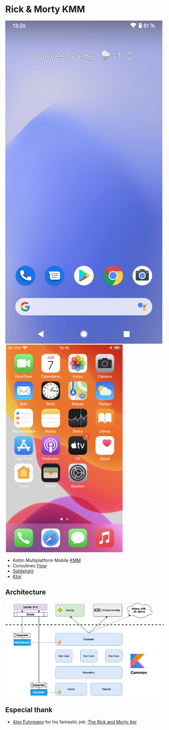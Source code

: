 # Rick & Morty KMM

![](android.gif)
![](ios.gif)

* Kotlin Multiplatform Mobile [KMM]
* Coroutines [Flow]
* [Sqldelight]
* [Ktor]

## Architecture

![alt text](./kmm.png)

## Especial thank

* [Alex Fuhrmann] for his fantastic job: [The Rick and Morty Api]


[KMM]: https://kotlinlang.org/lp/mobile/
[Flow]: https://github.com/Kotlin/kotlinx.coroutines
[Sqldelight]: https://cashapp.github.io/sqldelight/
[Ktor]: https://ktor.io/
[The Rick and Morty Api]: https://rickandmortyapi.com/
[Alex Fuhrmann]: https://axelfuhrmann.com/